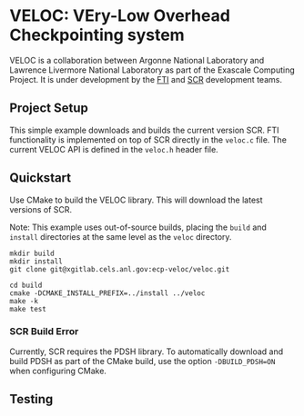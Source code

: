 # VELOC: VEry-Low Overhead Checkpointing system

VELOC is a collaboration between Argonne National Laboratory and Lawrence Livermore National Laboratory as part of the Exascale Computing Project.
It is under development by the [FTI](https://github.com/leobago/fti) and [SCR](https://github.com/llnl/scr) development teams.

## Project Setup

This simple example downloads and builds the current version SCR.
FTI functionality is implemented on top of SCR directly in the `veloc.c` file.
The current VELOC API is defined in the `veloc.h` header file.

## Quickstart

Use CMake to build the VELOC library.
This will download the latest versions of SCR.

Note: This example uses out-of-source builds, placing the `build` and `install` directories at the same level as the `veloc` directory.

```shell
mkdir build
mkdir install
git clone git@xgitlab.cels.anl.gov:ecp-veloc/veloc.git

cd build
cmake -DCMAKE_INSTALL_PREFIX=../install ../veloc
make -k
make test
```

### SCR Build Error

Currently, SCR requires the PDSH library.
To automatically download and build PDSH as part of the CMake build, use the option `-DBUILD_PDSH=ON` when configuring CMake.

## Testing

